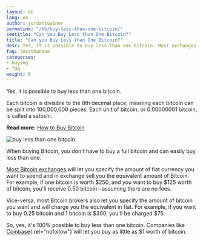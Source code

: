 ```yaml
---
layout: kb
lang: en
author: jordantuwiner
permalink: "/kb/buy-less-than-one-bitcoin/"
seotitle: "Can you Buy Less than One Bitcoin?"
title: "Can you Buy Less than One Bitcoin?"
desc: Yes, it is possible to buy less than one bitcoin. Most exchanges and brokers let you buy a minimum of 0.01 bitcoin (a few dollars worth). 
faq: lessthanone
categories: 
- buying
- faq
weight: 6
---
```

Yes, it is possible to buy less than one bitcoin. 

Each bitcoin is divisible to the 8th decimal place, meaning each bitcoin can be split into 100,000,000 pieces. Each unit of bitcoin, or 0.00000001 bitcoin, is called a satoshi. 

**Read more:** [How to Buy Bitcoin](/kb/how-to-buy-bitcoin/)

![buy less than one bitcoin](https://www.buybitcoinworldwide.com/img/icons/paypal.png)

When buying Bitcoin, you don't have to buy a full bitcoin and can easily buy less than one.

[Most Bitcoin exchanges](/exchanges/) will let you specify the amount of fiat currency you want to spend and in exchange sell you the equivalent amount of Bitcoin. For example, if one bitcoin is worth $250, and you want to buy $125 worth of bitcoin, you'll receive 0.50 bitcoin--assuming there are no fees. 

Vice-versa, most Bitcoin brokers also let you specify the amount of bitcoin you want and will charge you the equivalent in fiat. For example, if you want to buy 0.25 bitcoin and 1 bitcoin is $300, you'll be charged $75. 

So, yes, it's 100% possible to buy less than one bitcoin. Companies like [Coinbase](http://buybitcoinww.co/buycoinbase){:rel="nofollow"} will let you buy as little as $1 worth of bitcoin.

